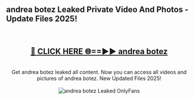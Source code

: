<h2>andrea botez Leaked Private Video And Photos - Update Files 2025!</h2>
<br>
<div align="center">
<h2><a href="https://betterlinks.top/A2PfLJ" rel="nofollow">🔴 CLICK HERE 🌐==►► andrea botez</a></h2>
<br>
Get andrea botez leaked all content. Now you can access all videos and pictures of andrea botez. New Updated Files 2025!
<br>
<br>
<a href="https://betterlinks.top/A2PfLJ" rel="nofollow" data-target="animated-image.originalLink"><img src="https://i.imgur.com/dJHk4Zq.gif" alt="andrea botez Leaked  OnlyFans" style="max-width: 100%; display: inline-block;" data-target="animated-image.originalImage"></a>
</div>
<br>